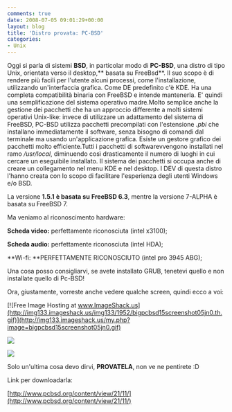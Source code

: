 ```yaml
---
comments: true
date: 2008-07-05 09:01:29+00:00
layout: blog
title: 'Distro provata: PC-BSD'
categories:
- Unix
---
```


Oggi si parla di sistemi **BSD**, in particolar modo di **PC-BSD**, una distro di tipo Unix, orientata verso il desktop,** basata su FreeBsd**. Il suo scopo è di rendere più facili per l'utente alcuni processi, come l'installazione, utilizzando un'interfaccia grafica. Come DE predefinito c'è KDE. Ha una completa compatibilità binaria con FreeBSD e intende mantenerla. E' quindi una semplificazione del sistema operativo madre.Molto semplice anche la gestione dei pacchetti che ha un approccio differente a molti sistemi operativi Unix-like: invece di utilizzare un adattamento del sistema di FreeBSD, PC-BSD utilizza pacchetti precompilati con l'estensione _.pbi_ che installano immediatamente il software, senza bisogno di comandi dal terminale ma usando un'applicazione grafica. Esiste un gestore grafico dei pacchetti molto efficiente.Tutti i pacchetti di softwarevvengono installati nel ramo _/usr/local_, diminuendo così drasticamente il numero di luoghi in cui cercare un eseguibile installato. Il sistema dei pacchetti si occupa anche di creare un collegamento nel menu KDE e nel desktop. I DEV di questa distro l'hanno creata con lo scopo di facilitare l'esperienza degli utenti Windows e/o BSD.

La versione **1.5.1** **è basata su** **FreeBSD 6.3**, mentre la versione 7-ALPHA è basata su FreeBSD 7.

Ma veniamo al riconoscimento hardware:

**Scheda video:** perfettamente riconosciuta (intel x3100);

**Scheda audio:** perfettamente riconosciuta (intel HDA);

**Wi-fi: **PERFETTAMENTE RICONOSCIUTO (intel pro 3945 ABG);

Una cosa posso consigliarvi, se avete installato GRUB, tenetevi quello e non installate quello di Pc-BSD!


Ora, giustamente, vorreste anche vedere qualche screen, quindi ecco a voi:

[![Free Image Hosting at www.ImageShack.us](http://img133.imageshack.us/img133/1952/bigpcbsd15screenshot05jn0.th.gif)](http://img133.imageshack.us/my.php?image=bigpcbsd15screenshot05jn0.gif)

[![](http://www.allfreeportal.com/imghost/thumbs/177979pcbsd-desktop.jpg)](http://www.allfreeportal.com/imghost/viewer.php?id=177979pcbsd-desktop.jpg)

[![](http://www.allfreeportal.com/imghost/thumbs/269288testdrive_pcbsd_softwarerepo.png)](http://www.allfreeportal.com/imghost/viewer.php?id=269288testdrive_pcbsd_softwarerepo.png)

Solo un'ultima cosa devo dirvi, **PROVATELA**, non ve ne pentirete :D

Link per downloadarla:

[http://www.pcbsd.org/content/view/21/11/](http://www.pcbsd.org/content/view/21/11/)
